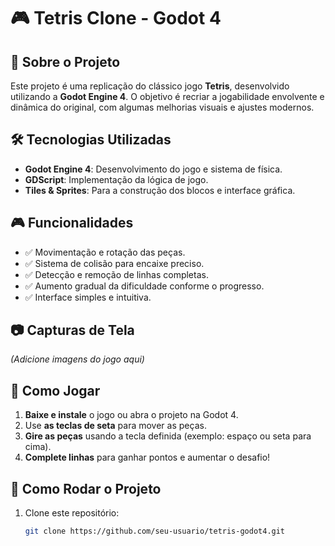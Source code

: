 # 🎮 Tetris Clone - Godot 4  

## 📌 Sobre o Projeto  

Este projeto é uma replicação do clássico jogo **Tetris**, desenvolvido utilizando a **Godot Engine 4**. O objetivo é recriar a jogabilidade envolvente e dinâmica do original, com algumas melhorias visuais e ajustes modernos.  

## 🛠 Tecnologias Utilizadas  

- **Godot Engine 4**: Desenvolvimento do jogo e sistema de física.  
- **GDScript**: Implementação da lógica de jogo.  
- **Tiles & Sprites**: Para a construção dos blocos e interface gráfica.  

## 🎮 Funcionalidades  

- ✅ Movimentação e rotação das peças.  
- ✅ Sistema de colisão para encaixe preciso.  
- ✅ Detecção e remoção de linhas completas.  
- ✅ Aumento gradual da dificuldade conforme o progresso.  
- ✅ Interface simples e intuitiva.  

## 📷 Capturas de Tela  

*(Adicione imagens do jogo aqui)*  

## 🚀 Como Jogar  

1. **Baixe e instale** o jogo ou abra o projeto na Godot 4.  
2. Use **as teclas de seta** para mover as peças.  
3. **Gire as peças** usando a tecla definida (exemplo: espaço ou seta para cima).  
4. **Complete linhas** para ganhar pontos e aumentar o desafio!  

## 🔧 Como Rodar o Projeto  

1. Clone este repositório:  
   ```bash
   git clone https://github.com/seu-usuario/tetris-godot4.git
